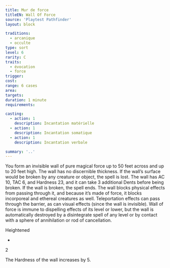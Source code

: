 ```yaml
---
title: Mur de force
titleEN: Wall Of Force
source: 'Playtest Pathfinder'
layout: block

traditions:
  - arcanique
  - occulte
type: sort
level: 6
rarity: C
traits:
  - évocation
  - force
trigger: 
cost: 
range: 6 cases
area: 
targets: 
duration: 1 minute
requirements: 

casting:
  - action: 1
    description: Incantation matérielle
  - action: 1
    description: Incantation somatique
  - action: 1
    description: Incantation verbale

summary: '..'
---
```

You form an invisible wall of pure magical force up to 50 feet across and up to 20 feet high. The wall has no discernible thickness. If the wall’s surface would be broken by any creature or object, the spell is lost. The wall has AC 10, TAC 6, and Hardness 23, and it can take 3 additional Dents before being broken. If the wall is broken, the spell ends. The wall blocks physical effects from passing through it, and because it’s made of force, it blocks incorporeal and ethereal creatures as well. Teleportation effects can pass through the barrier, as can visual effects (since the wall is invisible). Wall of force is immune to dispelling effects of its level or lower, but the wall is automatically destroyed by a disintegrate spell of any level or by contact with a sphere of annihilation or rod of cancellation.

Heightened

-

2

The Hardness of the wall increases by 5.